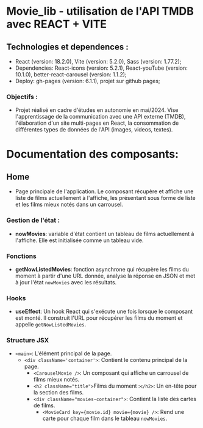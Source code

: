 # Movie_lib - utilisation de l'API TMDB avec REACT + VITE

## Technologies et dependences :
- React (version: 18.2.0), Vite (version: 5.2.0), Sass (version: 1.77.2);
- Dependencies: React-icons (version: 5.2.1), React-youTube (version: 10.1.0), better-react-carousel (version: 1.1.2);
- Deploy: gh-pages (version: 6.1.1), projet sur github pages;

### Objectifs :
- Projet réalisé en cadre d'études en autonomie en mai/2024. Vise l'apprentissage de la communication avec une API externe (TMDB), l'élaboration d'un site multi-pages en React, la consommation de différentes types de données de l'API (images, videos, textes).

# Documentation des composants:

## Home
- Page principale de l'application. Le composant récupère et affiche une liste de films actuellement à l'affiche, les présentant sous forme de liste et les films mieux notés dans un carrousel.

### Gestion de l'état :

- **nowMovies**: variable d'état contient un tableau de films actuellement à l'affiche. Elle est initialisée comme un tableau vide.

### Fonctions

- **getNowListedMovies**: fonction asynchrone qui récupère les films du moment à partir d'une URL donnée, analyse la réponse en JSON et met à jour l'état `nowMovies` avec les résultats.

### Hooks

- **useEffect**: Un hook React qui s'exécute une fois lorsque le composant est monté. Il construit l'URL pour récupérer les films du moment et appelle `getNowListedMovies`.

### Structure JSX

- `<main>`: L'élément principal de la page.
  - `<div className='container'>`: Contient le contenu principal de la page.
    - `<CarouselMovie />`: Un composant qui affiche un carrousel de films mieux notés.
    - `<h2 className="title">`Films du moment :`</h2>`: Un en-tête pour la section des films.
    - `<div className="movies-container">`: Contient la liste des cartes de films.
      - `<MovieCard key={movie.id} movie={movie} />`: Rend une carte pour chaque film dans le tableau `nowMovies`.